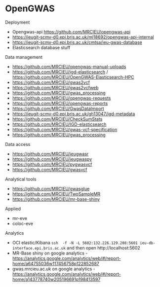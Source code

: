 # OpenGWAS

Deployment

- Opengwas-api https://github.com/MRCIEU/opengwas-api
- https://ieugit-scmv-d0.epi.bris.ac.uk/ml18692/opengwas-api-internal
- https://ieugit-scmv-d0.epi.bris.ac.uk/cmtsa/ieu-gwas-database
- Elasticsearch database stuff

Data management

- https://github.com/MRCIEU/opengwas-manual-uploads
- https://github.com/MRCIEU/igd-elasticsearch / https://github.com/MRCIEU/OpenGWAS-Elasticsearch-HPC
- https://github.com/MRCIEU/gwas2vcf
- https://github.com/MRCIEU/gwas2vcfweb
- https://github.com/MRCIEU/gwas_processing
- https://github.com/MRCIEU/opengwas-requests
- https://github.com/MRCIEU/opengwas-reports
- https://github.com/MRCIEU/GwasDataImport
- https://ieugit-scmv-d0.epi.bris.ac.uk/gh13047/igd-metadata
- https://github.com/MRCIEU/CheckSumStats
- https://github.com/MRCIEU/IGD-elasticsearch
- https://github.com/MRCIEU/gwas-vcf-specification
- https://github.com/MRCIEU/gwas_processing

Data access

- https://github.com/MRCIEU/ieugwasr
- https://github.com/MRCIEU/ieugwaspy
- https://github.com/MRCIEU/pygwasvcf
- https://github.com/MRCIEU/gwasvcf

Analytical tools

- https://github.com/MRCIEU/gwasglue
- https://github.com/MRCIEU/TwoSampleMR
- https://github.com/MRCIEU/mr-base-shiny


Applied

- mr-eve
- coloc-eve

Analytics

- OCI elastic/Kibana `ssh  -f -N -L 5602:132.226.129.208:5601 ieu-db-interface.epi.bris.ac.uk` and then open http://localhost:5602
- MR-Base shiny on google analytics - https://analytics.google.com/analytics/web/#/report-home/a64755036w117456758p122852687
- gwas.mrcieu.ac.uk on google analytics - https://analytics.google.com/analytics/web/#/report-home/a143778740w205196691p198413597







